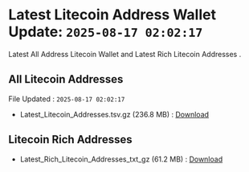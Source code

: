 # Latest Litecoin Address Wallet Update: `2025-08-17 02:02:17`

Latest All Address Litecoin Wallet and Latest Rich Litecoin Addresses .

## All Litecoin Addresses

File Updated : `2025-08-17 02:02:17`

- Latest_Litecoin_Addresses.tsv.gz (236.8 MB) : [Download](https://github.com/Pymmdrza/Rich-Address-Wallet/releases/tag/Litecoin)

## Litecoin Rich Addresses

- Latest_Rich_Litecoin_Addresses_txt_gz (61.2 MB) : [Download](https://github.com/Pymmdrza/Rich-Address-Wallet/releases/tag/Litecoin)
